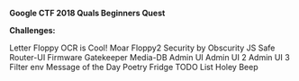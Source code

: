 **Google CTF 2018 Quals Beginners Quest**


**Challenges:**

Letter
Floppy
OCR is Cool!
Moar
Floppy2
Security by Obscurity
JS Safe
Router-UI
Firmware
Gatekeeper
Media-DB
Admin UI
Admin UI 2
Admin UI 3
Filter env
Message of the Day
Poetry
Fridge TODO List
Holey Beep
